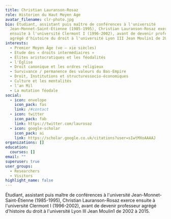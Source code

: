 ```yaml
---
title: Christian Lauranson-Rosaz
role: Historien du Haut Moyen Age
avatar_filename: clr-photo.jpg
bio: Étudiant, assistant puis maître de conférences à l'université
  Jean-Monnet-Saint-Étienne (1985-1995), Christian Lauranson-Rosaz exerce
  ensuite à l'université Clermont I (1996-2002), avant de devenir professeur
  agrégé d'histoire du droit à l'université Lyon III Jean Moulin1 de 2002 à 2015.
interests:
  - Premier Moyen Âge (ve – xie siècles)
  - Etude des « droits intermédiaires »
  - Élites aristocratiques et les féodalités
  - l'Église
  - Droit canonique et les ordres religieux
  - Survivance / permanence des valeurs du Bas-Empire
  - Droit, Institutions et structuressocio-économiques
  - Culture et les mentalités
  - l’an Mil
  - La mutation féodale
social:
  - icon: envelope
    icon_pack: fas
    link: /#contact
  - icon: twitter
    icon_pack: fab
    link: https://twitter.com/laurosaz
  - icon: google-scholar
    icon_pack: ai
    link: https://scholar.google.co.uk/citations?user=sIwtMXoAAAAJ
organizations: []
education:
  courses: []
email: ""
superuser: true
user_groups:
  - Researchers
  - Visitors
highlight_name: false
---
```

Étudiant, assistant puis maître de conférences à l'université Jean-Monnet-Saint-Étienne (1985-1995), Christian Lauranson-Rosaz exerce ensuite à l'université Clermont I (1996-2002), avant de devenir professeur agrégé d'histoire du droit à l'université Lyon III Jean Moulin1 de 2002 à 2015.
